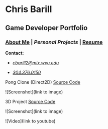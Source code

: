 # Chris Barill

## Game Developer Portfolio

### [About Me][] | _Personal Projects_ | [Resume][]

__Contact:__

*  _<cbarill2@mix.wvu.edu>_

*  _[304.376.0150](tel:+13043760150)_

[About Me]: index.md "Read About Me"
[Personal Projects]: projects.md "View My Projects"
[Resume]: resume.md "View My Resume"

Pong Clone (Direct2D) [Source Code](https://github.com/cbarill2/Direct2DPong)

![Screenshot](link to image)

3D Project [Source Code](https://github.com/crippledrat/LearningLWJGL)

![Screenshot](link to image)

![Video](link to youtube)